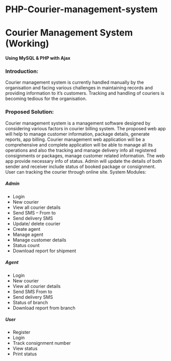 ﻿# PHP-Courier-management-system
 
 <h1>Courier Management System (Working)</h1>
 <h4>Using MySQL & PHP with Ajax</h4>

<h3>Introduction:</h3>

Courier management system is currently handled manually by the organisation and facing various challenges in maintaining records and providing information to it’s customers. Tracking and handling of couriers is becoming tedious for the organisation.

<h3>Proposed Solution:</h3>

Courier management system is a management software designed by considering various factors in courier billing system. The proposed web app will help to manage customer information, package details, generate reports, app billing.  Courier management web application will be a comprehensive and complete application will be able to manage all its operations and also the tracking and manage delivery info all registered consignments or packages, manage customer related information. The web app provide necessary info of status. Admin will update the details of both sender and receiver include status of booked package or consignment. User can tracking the courier through online site. 
System Modules:

<h5>Admin</h5>
<ul>
<li>Login</li>
<li>New courier</li>
<li>View all courier details</li>
<li>Send SMS – From to</li>
<li>Send delivery SMS</li>
<li>Update/ delete courier</li>
<li>Create agent</li>
<li>Manage agent</li>
<li>Manage customer details</li>
<li>Status count</li>
<li>Download report for shipment</li>
</ul>
<h5>Agent</h5>
<ul>
<li>Login</li>
<li>New courier</li>
<li>View all courier details</li>
<li>Send SMS From to</li>
<li>Send delivery SMS</li>
<li>Status of branch</li>
<li>Download report from branch</li>
</ul>
<h5>User</h5>
<ul>
<li>Register</li>
<li>Login</li>
<li>Track consignment number</li>
<li>View status</li>
<li>Print status</li>
</ul>
